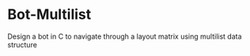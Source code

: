 # Bot-Multilist
Design a bot in C to navigate through a layout matrix using multilist data structure
